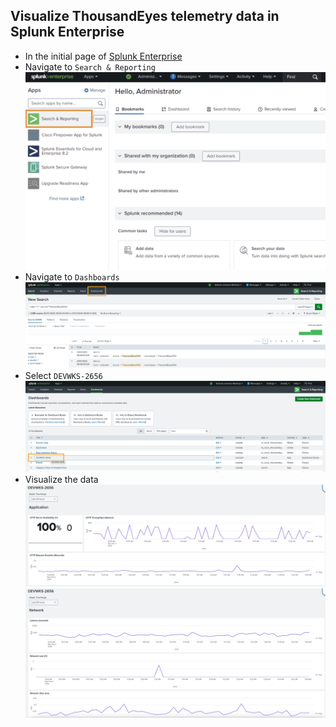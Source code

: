 
## Visualize ThousandEyes telemetry data in Splunk Enterprise

- In the initial page of [Splunk Enterprise](https://splunk.pseudoco.net)
- Navigate to `Search & Reporting`
![Search](img/splunkEnterprise/search.png)
- Navigate to `Dashboards`
![Dashboards](img/splunkEnterprise/dashboard.png)
- Select `DEVWKS-2656`
![Dashboards](img/splunkEnterprise/dashboardDEVWKS.png)
- Visualize the data
![Dashboard Application](img/splunkEnterprise/dashboardApplication.png)
![Dasboard Network](img/splunkEnterprise/dashboardNetwork.png)
